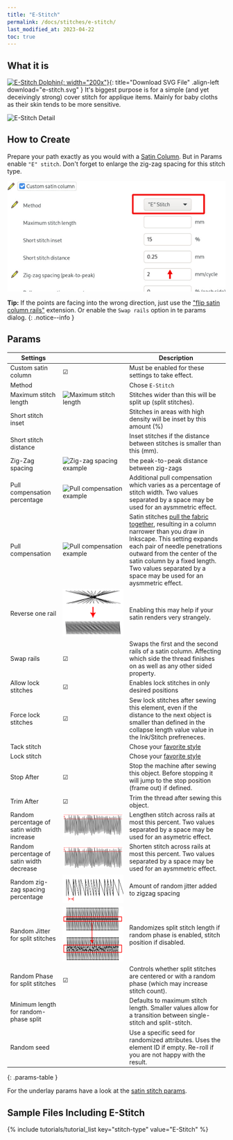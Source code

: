 ```yaml
---
title: "E-Stitch"
permalink: /docs/stitches/e-stitch/
last_modified_at: 2023-04-22
toc: true
---
```

## What it is

[![E-Stitch Dolphin](/assets/images/docs/e-stitch-example.jpg){: width="200x"}](/assets/images/docs/e-stitch.svg){: title="Download SVG File" .align-left download="e-stitch.svg" }
It's biggest purpose is for a simple (and yet deceivingly strong) cover stitch for applique items. Mainly for baby cloths as their skin tends to be more sensitive.

![E-Stitch Detail](/assets/images/docs/e-stitch-detail.jpg)

## How to Create

Prepare your path exactly as you would with a [Satin Column](/docs/stitches/satin-column). But in Params enable `"E" stitch`. Don't forget to enlarge the zig-zag spacing for this stitch type.

![Params Satin Column.jpg](/assets/images/docs/en/params-e-stitch.jpg)

**Tip:** If the points are facing into the wrong direction, just use the ["flip satin column rails"](/docs/satin-tools/#flip-satin-column-rails) extension. Or enable the `Swap rails` option in te params dialog.
{: .notice--info }

## Params

Settings||Description
---|---|--
Custom satin column   | ☑ |Must be enabled for these settings to take effect.
Method                | |Chose `E-Stitch`
Maximum stitch length | ![Maximum stitch length](/assets/images/docs/params-satin-maximum_stitch_length.png) | Stitches wider than this will be split up (split stitches).
Short stitch inset    |  | Stitches in areas with high density will be inset by this amount (%)
Short stitch distance |  | Inset stitches if the distance between stitches is smaller than this (mm).
Zig-Zag spacing       |![Zig-zag spacing example](/assets/images/docs/params-satin-zig-zag-spacing.png)|the peak-to-peak distance between zig-zags
Pull compensation percentage |![Pull compensation example](/assets/images/docs/params-satin-pull_compensation.png)|Additional pull compensation which varies as a percentage of stitch width. Two values separated by a space may be used for an aysmmetric effect.
Pull compensation     |![Pull compensation example](/assets/images/docs/params-satin-pull_compensation.png)|Satin stitches [pull the fabric together](/tutorials/push-pull-compensation/), resulting in a column narrower than you draw in Inkscape. This setting expands each pair of needle penetrations outward from the center of the satin column by a fixed length. Two values separated by a space may be used for an aysmmetric effect.
Reverse one rail      |![Reverse Rung](/assets/images/docs/satin-reverse-rung.png) | Enabling this may help if your satin renders very strangely.
Swap rails            |☑ | Swaps the first and the second rails of a satin column. Affecting which side the thread finishes on as well as any other sided property.
Allow lock stitches   |☑ |Enables lock stitches in only desired positions
Force lock stitches   |☑ | Sew lock stitches after sewing this element, even if the distance to the next object is smaller than defined in the collapse length value value in the Ink/Stitch prefreneces.
Tack stitch           | |Chose your [favorite style](/docs/stitches/lock-stitches/)
Lock stitch           | |Chose your [favorite style](/docs/stitches/lock-stitches/)
Stop After            |☑ | Stop the machine after sewing this object. Before stopping it will jump to the stop position (frame out) if defined.
Trim After            |☑ | Trim the thread after sewing this object.
Random percentage of satin width increase |![Random width increase](/assets/images/docs/params-satin-random-width-increase.png)| Lengthen stitch across rails at most this percent. Two values separated by a space may be used for an asymetric effect.
Random percentage of satin width decrease |![Random width decrease](/assets/images/docs/params-satin-random-width-decrease.png)| Shorten stitch across rails at most this percent. Two values separated by a space may be used for an aysmmetric effect.
Random zig-zag spacing percentage         |![Random zigzag spacing](/assets/images/docs/params-satin-random-zigzag-spacing.png)|Amount of random jitter added to zigzag spacing
Random Jitter for split stitches          |![Random split stitch jitter](/assets/images/docs/params-satin-random-split-stitch-jitter.png)| Randomizes split stitch length if random phase is enabled, stitch position if disabled.
Random Phase for split stitches           |☑ | Controls whether split stitches are centered or with a random phase (which may increase stitch count).
Minimum length for random-phase split     |  | Defaults to maximum stitch length. Smaller values allow for a transition between single-stitch and split-stitch.
Random seed           | | Use a specific seed for randomized attributes. Uses the element ID if empty. Re-roll if you are not happy with the result.
{: .params-table }

For the underlay params have a look at the [satin stitch params](/docs/stitches/satin-column/#params).

## Sample Files Including E-Stitch

{% include tutorials/tutorial_list key="stitch-type" value="E-Stitch" %}


